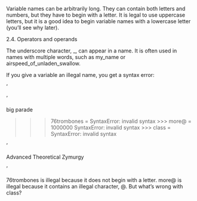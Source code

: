 Variable names can be arbitrarily long. They can contain both letters and numbers, but they have to begin with a letter. It is legal to use uppercase letters, but it is a good idea to begin variable names with a lowercase letter (you’ll see why later).

2.4. Operators and operands

The underscore character, _, can appear in a name. It is often used in names with multiple words, such as my_name or airspeed_of_unladen_swallow.

If you give a variable an illegal name, you get a syntax error:

’

’

big parade

>>> 76trombones = SyntaxError: invalid syntax >>> more@ = 1000000 SyntaxError: invalid syntax >>> class = SyntaxError: invalid syntax

’

Advanced Theoretical Zymurgy

’

76trombones is illegal because it does not begin with a letter. more@ is illegal because it contains an illegal character, @. But what’s wrong with class?